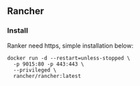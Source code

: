 ## Rancher

### Install

Ranker need https, simple installation below:

```
docker run -d --restart=unless-stopped \
  -p 9015:80 -p 443:443 \
  --privileged \
  rancher/rancher:latest
```
